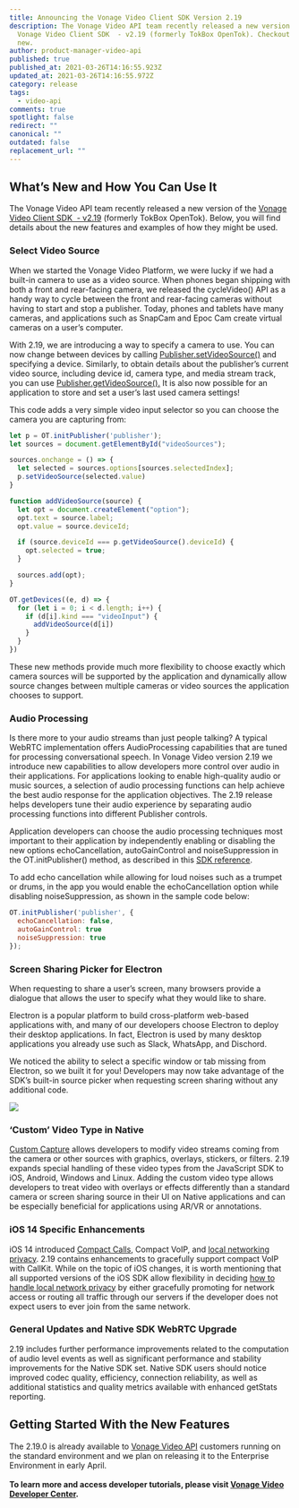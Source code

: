 ```yaml
---
title: Announcing the Vonage Video Client SDK Version 2.19
description: The Vonage Video API team recently released a new version of the
  Vonage Video Client SDK  - v2.19 (formerly TokBox OpenTok). Checkout what's
  new.
author: product-manager-video-api
published: true
published_at: 2021-03-26T14:16:55.923Z
updated_at: 2021-03-26T14:16:55.972Z
category: release
tags:
  - video-api
comments: true
spotlight: false
redirect: ""
canonical: ""
outdated: false
replacement_url: ""
---
```

## What’s New and How You Can Use It

The Vonage Video API team recently released a new version of the [Vonage Video Client SDK  - v2.19](https://tokbox.com/developer/sdks/js/release-notes.html) (formerly TokBox OpenTok). Below, you will find details about the new features and examples of how they might be used.

### Select Video Source

When we started the Vonage Video Platform, we were lucky if we had a built-in camera to use as a video source. When phones began shipping with both a front and rear-facing camera, we released the cycleVideo() API as a handy way to cycle between the front and rear-facing cameras without having to start and stop a publisher. Today, phones and tablets have many cameras, and applications such as SnapCam and Epoc Cam create virtual cameras on a user’s computer. 

With 2.19, we are introducing a way to specify a camera to use. You can now change between devices by calling [Publisher.setVideoSource()](https://tokbox.com/developer/sdks/js/reference/Publisher.html#setVideoSource) and specifying a device. Similarly, to obtain details about the publisher’s current video source, including device id, camera type, and media stream track, you can use [Publisher.getVideoSource().](https://tokbox.com/developer/sdks/js/reference/Publisher.html#getVideoSource) It is also now possible for an application to store and set a user’s last used camera settings!

This code adds a very simple video input selector so you can choose the camera you are capturing from:

```js
let p = OT.initPublisher('publisher');
let sources = document.getElementById("videoSources");

sources.onchange = () => {
  let selected = sources.options[sources.selectedIndex];
  p.setVideoSource(selected.value)
}

function addVideoSource(source) {
  let opt = document.createElement("option");
  opt.text = source.label;
  opt.value = source.deviceId;

  if (source.deviceId === p.getVideoSource().deviceId) {
    opt.selected = true;
  }

  sources.add(opt);
}

OT.getDevices((e, d) => {       
  for (let i = 0; i < d.length; i++) {
    if (d[i].kind === "videoInput") {
      addVideoSource(d[i])
    }    
  }
})
```

These new methods provide much more flexibility to choose exactly which camera sources will be supported by the application and dynamically allow source changes between multiple cameras or video sources the application chooses to support. 

### Audio Processing

Is there more to your audio streams than just people talking? A typical WebRTC implementation offers AudioProcessing capabilities that are tuned for processing conversational speech. In Vonage Video version 2.19 we introduce new capabilities to allow developers more control over audio in their applications. For applications looking to enable high-quality audio or music sources, a selection of audio processing functions can help achieve the best audio response for the application objectives. The 2.19 release helps developers tune their audio experience by separating audio processing functions into different Publisher controls.

Application developers can choose the audio processing techniques most important to their application by independently enabling or disabling the new options echoCancellation, autoGainControl and noiseSuppression in the OT.initPublisher() method, as described in this [SDK reference](https://tokbox.com/developer/sdks/js/reference/OT.html#initPublisher).

To add echo cancellation while allowing for loud noises such as a trumpet or drums, in the app you would enable the echoCancellation option while disabling noiseSuppression, as shown in the sample code below:

```js
OT.initPublisher('publisher', {
  echoCancellation: false,
  autoGainControl: true
  noiseSuppression: true
});
```

### Screen Sharing Picker for Electron

When requesting to share a user’s screen, many browsers provide a dialogue that allows the user to specify what they would like to share. 

Electron is a popular platform to build cross-platform web-based applications with, and many of our developers choose Electron to deploy their desktop applications. In fact, Electron is used by many desktop applications you already use such as Slack, WhatsApp, and Dischord. 

We noticed the ability to select a specific window or tab missing from Electron, so we built it for you! Developers may now take advantage of the SDK’s built-in source picker when requesting screen sharing without any additional code.

![](/content/blog/announcing-the-vonage-video-client-sdk-version-2-19/pasted-image-0.png)

### ‘Custom’ Video Type in Native

[Custom Capture](https://www.nexmo.com/legacy-blog/2018/12/20/custom-video-streams-opentok-api-dr) allows developers to modify video streams coming from the camera or other sources with graphics, overlays, stickers, or filters. 2.19 expands special handling of these video types from the JavaScript SDK to iOS, Android, Windows and Linux. Adding the custom video type allows developers to treat video with overlays or effects differently than a standard camera or screen sharing source in their UI on Native applications and can be especially beneficial for applications using AR/VR or annotations. 

### iOS 14 Specific Enhancements

iOS 14 introduced [Compact Calls](https://support.apple.com/guide/iphone/answer-or-decline-incoming-calls-iph3c9947bf/14.0/ios/14.0), Compact VoIP, and [local networking privacy](https://developer.apple.com/videos/play/wwdc2020/10110/). 2.19 contains enhancements to gracefully support compact VoIP with CallKit. While on the topic of iOS changes, it is worth mentioning that all supported versions of the iOS SDK allow flexibility in deciding [how to handle local network privacy](https://support.tokbox.com/hc/en-us/articles/360051172612-Important-Changes-to-iOS-14-affecting-Relayed-sessions) by either gracefully promoting for network access or routing all traffic through our servers if the developer does not expect users to ever join from the same network.

### General Updates and Native SDK WebRTC Upgrade

2.19 includes further performance improvements related to the computation of audio level events as well as significant performance and stability improvements for the Native SDK set. Native SDK users should notice improved codec quality, efficiency, connection reliability, as well as additional statistics and quality metrics available with enhanced getStats reporting.

## Getting Started With the New Features

The 2.19.0 is already available to [Vonage Video API](https://www.vonage.com/communications-apis/video/) customers running on the standard environment and we plan on releasing it to the Enterprise Environment in early April.\
**\
To learn more and access developer tutorials, please visit [Vonage Video Developer Center](https://tokbox.com/developer/).**